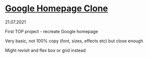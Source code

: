 # [Google Homepage Clone](https://quachck.github.io/google-homepage/)

21.07.2021

First TOP project - recreate Google homepage

Very basic, not 100% copy (font, sizes, effects etc) but close enough

Might revisit and flex box or grid instead
